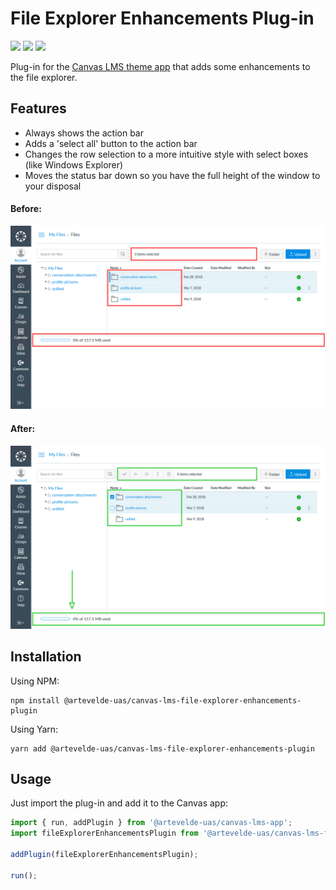 # File Explorer Enhancements Plug-in

[![](https://img.shields.io/npm/v/@artevelde-uas/canvas-lms-file-explorer-enhancements-plugin.svg)](https://www.npmjs.com/package/@artevelde-uas/canvas-lms-file-explorer-enhancements-plugin)
[![](https://img.shields.io/github/license/artevelde-uas/canvas-lms-file-explorer-enhancements-plugin.svg)](https://spdx.org/licenses/ISC)
[![](https://img.shields.io/npm/dt/@artevelde-uas/canvas-lms-file-explorer-enhancements-plugin.svg)](https://www.npmjs.com/package/@artevelde-uas/canvas-lms-file-explorer-enhancements-plugin)

Plug-in for the [Canvas LMS theme app](https://github.com/artevelde-uas/canvas-lms-app) that adds some enhancements to the file explorer.

## Features

  * Always shows the action bar
  * Adds a 'select all' button to the action bar
  * Changes the row selection to a more intuitive style with select boxes (like Windows Explorer)
  * Moves the status bar down so you have the full height of the window to your disposal

#### Before:
![Example image](docs/files-before.png)

#### After:
![Example image](docs/files-after.png)

## Installation

Using NPM:

    npm install @artevelde-uas/canvas-lms-file-explorer-enhancements-plugin

Using Yarn:

    yarn add @artevelde-uas/canvas-lms-file-explorer-enhancements-plugin

## Usage

Just import the plug-in and add it to the Canvas app:

```javascript
import { run, addPlugin } from '@artevelde-uas/canvas-lms-app';
import fileExplorerEnhancementsPlugin from '@artevelde-uas/canvas-lms-file-explorer-enhancements-plugin';

addPlugin(fileExplorerEnhancementsPlugin);

run();
```
